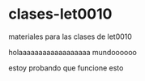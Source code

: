 # clases-let0010

materiales para las clases de let0010

holaaaaaaaaaaaaaaaaaa mundoooooo

estoy probando que funcione esto
